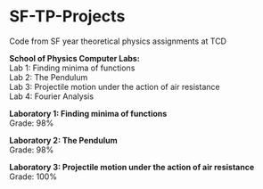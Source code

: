 # SF-TP-Projects
Code from SF year theoretical physics assignments at TCD

**School of Physics Computer Labs:**  
  Lab 1: Finding minima of functions  
  Lab 2: The Pendulum  
  Lab 3: Projectile motion under the action of air resistance  
  Lab 4: Fourier Analysis  


**Laboratory 1: Finding minima of functions**  
Grade: 98%  

**Laboratory 2: The Pendulum**  
Grade: 98%  

**Laboratory 3: Projectile motion under the action of air resistance**  
Grade: 100%  
